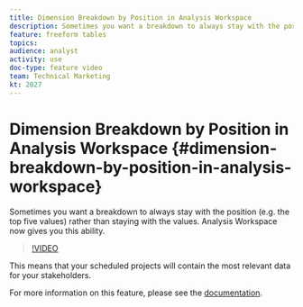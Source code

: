 ```yaml
---
title: Dimension Breakdown by Position in Analysis Workspace
description: Sometimes you want a breakdown to always stay with the position (e.g. the top five values) rather than staying with the values. Analysis Workspace now gives you this ability.
feature: freeform tables
topics: 
audience: analyst
activity: use
doc-type: feature video
team: Technical Marketing
kt: 2027
---
```


# Dimension Breakdown by Position in Analysis Workspace {#dimension-breakdown-by-position-in-analysis-workspace}

Sometimes you want a breakdown to always stay with the position (e.g. the top five values) rather than staying with the values. Analysis Workspace now gives you this ability.

>[!VIDEO](https://video.tv.adobe.com/v/24033/?quality=12)

This means that your scheduled projects will contain the most relevant data for your stakeholders.

For more information on this feature, please see the [documentation](https://marketing.adobe.com/resources/help/en_US/analytics/analysis-workspace/table-settings.html).
